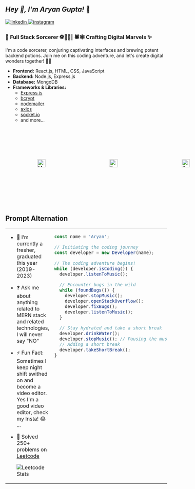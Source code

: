 ## *Hey 👋, I'm Aryan Gupta!* 🗿
  

<a href="https://linkedin.com/in/guptaajee" target="_blank">
<img src=https://img.shields.io/badge/linkedin-%231E77B5.svg?&style=for-the-badge&logo=linkedin&logoColor=white alt=linkedin style="margin-bottom: 5px;" />
</a>
<a href="https://instagram.com/whyarcky" target="_blank">
<img src=https://img.shields.io/badge/instagram-%23000000.svg?&style=for-the-badge&logo=instagram&logoColor=white alt=instagram style="margin-bottom: 5px;" />
</a>  
  



### 🚀 Full Stack Sorcerer ⚽🏃‍♂️| 🕷️🕸️ Crafting Digital Marvels ✨  

I'm a code sorcerer, conjuring captivating interfaces and brewing potent backend potions. Join me on this coding adventure, and let's create digital wonders together! 🌟✨ 
  
- **Frontend:** React.js, HTML, CSS, JavaScript
- **Backend:** Node.js, Express.js
- **Database:** MongoDB
- **Frameworks & Libraries:**
  - [Express.js](https://expressjs.com/)
  - [bcrypt](https://www.npmjs.com/package/bcrypt)
  - [nodemailer](https://nodemailer.com/)
  - [axios](https://axios-http.com/)
  - [socket.io](https://socket.io/)
  - and more...
 
<div align="left" style="display: flex; justify-content: space-between; align-items: center; flex-direction: row;" style="padding:"20px">
<a href="https://www.mongodb.com/" target="_blank"><img style="margin: 100px" src="https://profilinator.rishav.dev/skills-assets/mongodb-original-wordmark.svg" alt="MongoDB" height="25" /></a>  
<a href="https://expressjs.com/" target="_blank"><img style="margin: 100px" src="https://profilinator.rishav.dev/skills-assets/express-original-wordmark.svg" alt="Express.js" height="25" /></a> 
<a href="https://reactjs.org/" target="_blank"><img style="margin: 100px" src="https://profilinator.rishav.dev/skills-assets/react-original-wordmark.svg" alt="React" height="25" /></a>  
<a href="https://nodejs.org/" target="_blank"><img style="margin: 100px" src="https://profilinator.rishav.dev/skills-assets/nodejs-original-wordmark.svg" alt="Node.js" height="25" /></a> 
<a href="https://redux.js.org/" target="_blank"><img style="margin: 100px" src="https://profilinator.rishav.dev/skills-assets/redux-original.svg" alt="Redux" height="25" /></a>  
<a href="https://mui.com/" target="_blank"><img style="margin: 100px" src="https://profilinator.rishav.dev/skills-assets/mui.png" alt="Material UI" height="25" /></a>  
<a href="https://www.tailwindcss.com/" target="_blank"><img style="margin: 100px" src="https://profilinator.rishav.dev/skills-assets/tailwindcss.svg" alt="Tailwind CSS" height="25" /></a> 
  <a href="https://www.javascript.com/" target="_blank"><img style="margin: 100px" src="https://profilinator.rishav.dev/skills-assets/javascript-original.svg" alt="JavaScript" height="25" /></a>  
<a href="https://www.cplusplus.com/" target="_blank"><img style="margin: 100px" src="https://profilinator.rishav.dev/skills-assets/cplusplus-original.svg" alt="C++" height="25" /></a>  
<a href="https://www.typescriptlang.org/" target="_blank"><img style="margin: 100px" src="https://profilinator.rishav.dev/skills-assets/typescript-original.svg" alt="TypeScript" height="25" /></a>  
<a href="https://www.cprogramming.com/" target="_blank"><img style="margin: 100px" src="https://profilinator.rishav.dev/skills-assets/c-original.svg" alt="C" height="25" /></a>  
<a href="https://www.java.com/" target="_blank"><img style="margin: 100px" src="https://profilinator.rishav.dev/skills-assets/java-original-wordmark.svg" alt="Java" height="25" /></a> 
  <a href="https://github.com/" target="_blank"><img style="margin: 100px" src="https://profilinator.rishav.dev/skills-assets/git-scm-icon.svg" alt="Git" height="25" /></a>  
<a href="https://www.linux.org/" target="_blank"><img style="margin: 100px" src="https://profilinator.rishav.dev/skills-assets/linux-original.svg" alt="Linux" height="25" /></a>  
  <a href="https://www.adobe.com/in/products/photoshop.html" target="_blank"><img style="margin: 100px" src="https://profilinator.rishav.dev/skills-assets/photoshop-plain.svg" alt="Photoshop" height="25" /></a>  
<a href="https://www.adobe.com/in/products/premiere.html" target="_blank"><img style="margin: 100px" src="https://profilinator.rishav.dev/skills-assets/adobepremierepro.png" alt="Premiere Pro" height="25" /></a>  
<a href="https://www.adobe.com/in/products/aftereffects.html" target="_blank"><img style="margin: 100px" src="https://profilinator.rishav.dev/skills-assets/aftereffects.png" alt="After Effects" height="25" /></a>  
</div> 
  

<br/>  


## Prompt Alternation  
<table><tr><td valign="top" width="50%">

- 🔭 I’m currently a fresher, graduated this year (2019-2023)  
  

  

- ❓ Ask me about anything related to MERN stack and related technologies, I will never say "NO"  
  

- ⚡ Fun Fact: Sometimes I keep night shift swithed on and become a video editor. Yes I'm a good video editor, check my Insta! 😂 ...
- 🌱 Solved 250+ problems on [Leetcode](https://leetcode.com/guptaajee_)  

  ![Leetcode Stats](https://leetcard.jacoblin.cool/guptaajee_)



</td><td valign="top" width="50%">

<div align="left">
  
```js
const name = 'Aryan';

// Initiating the coding journey
const developer = new Developer(name);

// The coding adventure begins!
while (developer.isCoding()) {
  developer.listenToMusic();

  // Encounter bugs in the wild
  while (foundBugs()) {
    developer.stopMusic();
    developer.openStackOverflow();
    developer.fixBugs();
    developer.listenToMusic();
  }

  // Stay hydrated and take a short break
  developer.drinkWater();
  developer.stopMusic(); // Pausing the music briefly
  // Adding a short break
  developer.takeShortBreak();
}

```

</div>  


</td></tr></table>  

<br/>  



